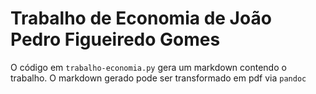 # Trabalho de Economia de João Pedro Figueiredo Gomes
O código em `trabalho-economia.py` gera um markdown contendo o trabalho.
O markdown gerado pode ser transformado em pdf via `pandoc`
